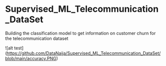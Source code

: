 # Supervised_ML_Telecommunication_DataSet


Building the classification model to get information on customer churn for the telecommunication dataset

![alt test] (https://github.com/DataNaija/Supervised_ML_Telecommunication_DataSet/blob/main/accuracy.PNG)
